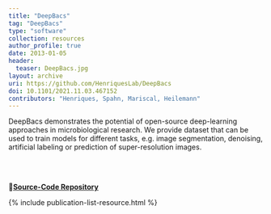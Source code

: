 ```yaml
---
title: "DeepBacs"
tag: "DeepBacs"
type: "software"
collection: resources
author_profile: true
date: 2013-01-05
header:
  teaser: DeepBacs.jpg
layout: archive
uri: https://github.com/HenriquesLab/DeepBacs
doi: 10.1101/2021.11.03.467152
contributors: "Henriques, Spahn, Mariscal, Heilemann"
---
```

<p align= "justify">

DeepBacs demonstrates the potential of open-source deep-learning approaches in microbiological research. We provide dataset that can be used to train models for different tasks, e.g. image segmentation, denoising, artificial labeling or prediction of super-resolution images.

<br><br>

🔗<b><u><a href="{{ page.uri }}">Source-Code Repository</a></u></b>

{% include publication-list-resource.html %}
